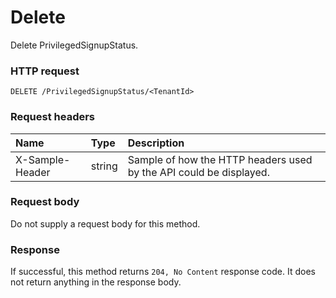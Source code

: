 # Delete

Delete PrivilegedSignupStatus.
### HTTP request
```http
DELETE /PrivilegedSignupStatus/<TenantId>

```
### Request headers
| Name       | Type | Description|
|:---------------|:--------|:----------|
| X-Sample-Header  | string  | Sample of how the HTTP headers used by the API could be displayed.|

### Request body
Do not supply a request body for this method.


### Response
If successful, this method returns `204, No Content` response code. It does not return anything in the response body.


<!-- uuid: 539ec2bf-0229-479b-9cf8-d695512018d5
2015-10-09 18:16:07 UTC -->